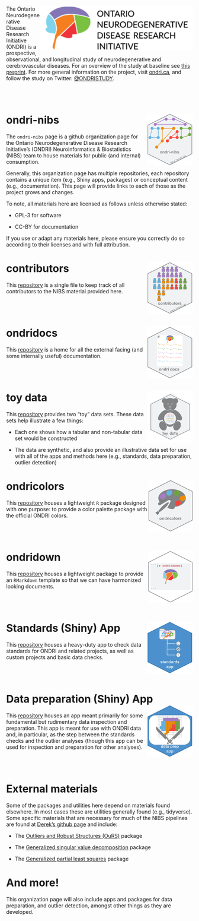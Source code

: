 
# <img src='etc/ONDRIlogo.png' align="right" height="120"/>

The Ontario Neurodegenerative Disease Research Initiative (ONDRI) is a
prospective, observational, and longitudinal study of neurodegenerative
and cerebrovascular diseases. For an overview of the study at baseline
see [this
preprint](https://www.medrxiv.org/content/10.1101/2020.07.30.20165456v1.full).
For more general information on the project, visit
[ondri.ca](https://ondri.ca/), and follow the study on Twitter:
[@ONDRISTUDY](https://twitter.com/ONDRISTUDY/).

<br><br>

# ondri-nibs <img src='etc/ondrinibs_hex.png' align="right" height="139"/>

The `ondri-nibs` page is a github organization page for the Ontario
Neurodegenerative Disease Research Initiative’s (ONDRI) Neuroinformatics
& Biostatistics (NIBS) team to house materials for public (and internal)
consumption.

Generally, this organization page has multiple repositories, each
repository contains a unique item (e.g., Shiny apps, packages) or
conceptual content (e.g., documentation). This page will provide links
to each of those as the project grows and changes.

To note, all materials here are licensed as follows unless otherwise
stated:

  - GPL-3 for software

  - CC-BY for documentation

If you use or adapt any materials here, please ensure you correctly do
so according to their licenses and with full attribution.

# contributors <img src='etc/contributors_hex.png' align="right" height="139"/>

This [repository](https://github.com/ondri-nibs/contributors) is a
single file to keep track of all contributors to the NIBS material
provided here.

<br><br>

# ondridocs <img src='etc/ondridocs.png' align="right" height="139"/>

This [repository](https://github.com/ondri-nibs/documentation) is a home
for all the external facing (and some internally useful) documentation.

<br><br>

# toy data <img src='etc/toy_data_hex.png' align="right" height="139"/>

This [repository](https://github.com/ondri-nibs/toy_data) provides two
“toy” data sets. These data sets help illustrate a few things:

  - Each one shows how a tabular and non-tabular data set would be
    constructed

  - The data are synthetic, and also provide an illustrative data set
    for use with all of the apps and methods here (e.g., standards, data
    preparation, outlier detection)

# ondricolors <img src='etc/ondricolors.png' align="right" height="139"/>

This [repository](https://github.com/ondri-nibs/ondricolors) houses a
lightweight `R` package designed with one purpose: to provide a color
palette package with the official ONDRI colors.

<br><br>

# ondridown <img src='etc/ondridown_hex.png' align="right" height="139"/>

This [repository](https://github.com/ondri-nibs/ondridown) houses a
lightweight package to provide an `RMarkdown` template so that we can
have harmonized looking documents.

<br><br>

# Standards (Shiny) App <img src='etc/standards_app_hex.png' align="right" height="139"/>

This [repository](https://github.com/ondri-nibs/standards_app) houses a
heavy-duty app to check data standards for ONDRI and related projects,
as well as custom projects and basic data checks.

<br><br>

# Data preparation (Shiny) App <img src='etc/dataprep_app_logo.png' align="right" height="139"/>

This [repository](https://github.com/ondri-nibs/dataprep_app) houses an
app meant primarily for some fundamental but rudimentary data inspection
and preparation. This app is meant for use with ONDRI data and, in
particular, as the step between the standards checks and the outlier
analyses (though this app can be used for inspection and preparation for
other analyses).

<br><br>

# External materials

Some of the packages and utilities here depend on materials found
elsewhere. In most cases these are utilities generally found (e.g.,
tidyverse). Some specific materials that are necessary for much of the
NIBS pipelines are found at [Derek’s github
page](https://github.com/derekbeaton/) and include:

  - The [Outliers and Robust Structures
    (OuRS)](https://github.com/derekbeaton/OuRS) package

  - The [Generalized singular value
    decomposition](https://github.com/derekbeaton/GSVD) package

  - The [Generalized partial least
    squares](https://github.com/derekbeaton/GPLS) package

# And more\!

This organization page will also include apps and packages for data
preparation, and outlier detection, amongst other things as they are
developed.

